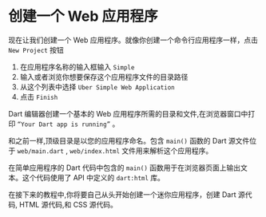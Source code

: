 # 创建一个 Web 应用程序

现在让我们创建一个 Web 应用程序。就像你创建一个命令行应用程序一样，点击 `New Project` 按钮

 1. 在应用程序名称的输入框输入 `Simple`
 2. 输入或者浏览你想要保存这个应用程序文件的目录路径
 3. 从这个列表中选择 `Uber Simple Web Application`
 4. 点击 `Finish`
 
Dart 编辑器创建一个基本的 Web 应用程序所需的目录和文件,在浏览器窗口中打印 `“Your Dart app is running”` 。

和之前一样,顶级目录是以您的应用程序命名。包含 `main()` 函数的 Dart 源文件位于 `web/main.dart` , `web/index.html` 文件用来解析这个应用程序。

在简单应用程序的 Dart 代码中包含的 `main()` 函数用于在浏览器页面上输出文本。这个代码使用了 API 中定义的 `dart:html` 库。

在接下来的教程中,你将要自己从头开始创建一个迷你应用程序，创建 Dart 源代码, HTML 源代码,和 CSS 源代码。